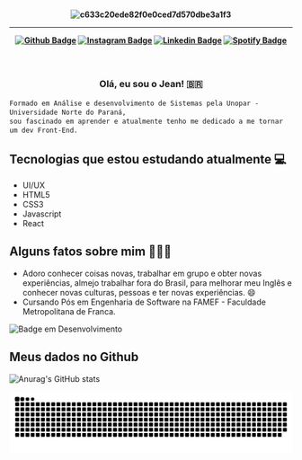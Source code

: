<h4 align="center">
 
![c633c20ede82f0e0ced7d570dbe3a1f3](https://user-images.githubusercontent.com/70382532/138322189-2db8df52-9dcb-40a0-88a8-c365466bd33d.gif)

<hr>

[![Github Badge](https://img.shields.io/badge/-Facebook-blue?style=for-the-badge&logo=Facebook&logoColor=white&link=https://github.com/arthurspk)](https://www.facebook.com/profile.php?id=61555865715281)
[![Instagram Badge](https://img.shields.io/badge/-instagram-red?style=for-the-badge&logo=instagram&logoColor=white&link=https://github.com/arthurspk)](https://www.instagram.com/_jeaansilva/)
[![Linkedin Badge](https://img.shields.io/badge/-Linkedin-blue?style=for-the-badge&logo=Linkedin&logoColor=white&link=https://github.com/arthurspk)](https://www.linkedin.com/in/jean-torres-6590752b3/)
[![Spotify Badge](https://img.shields.io/badge/-Spotify-3bb34b?style=for-the-badge&logo=Spotify&logoColor=161f16&link=https://github.com/arthurspk)](https://open.spotify.com/user/12152121679)
</h4>

<h3 align="center">  <br>

Olá, eu sou o Jean! 🇧🇷
<br>

</h3>

```
Formado em Análise e desenvolvimento de Sistemas pela Unopar - Universidade Norte do Paraná, 
sou fascinado em aprender e atualmente tenho me dedicado a me tornar um dev Front-End.
```
## Tecnologias que estou estudando atualmente 💻

  - UI/UX
  - HTML5
  - CSS3
  - Javascript
  - React

## Alguns fatos sobre mim 👨🏻‍💻

- Adoro conhecer coisas novas, trabalhar em grupo e obter novas experiências, almejo trabalhar fora do Brasil, para melhorar meu Inglês e conhecer novas culturas, pessoas e ter novas experiências. 😄
- Cursando Pós em Engenharia de Software na FAMEF - Faculdade Metropolitana de Franca.

![Badge em Desenvolvimento](http://img.shields.io/static/v1?label=STATUS&message=EM%20FORMAÇÃO&color=GREEN&style=for-the-badge)

## Meus dados no Github

![Anurag's GitHub stats](https://github-readme-stats.vercel.app/api?username=jeantorres1697&show_icons=true&theme=tokyonight)
<!-- ![Top Langs](https://github-readme-stats.vercel.app/api/top-langs/?username=jeantorres1697&layout=compact&theme=tokyonight) -->

<picture>
  <source
    media="(prefers-color-scheme: dark)"
    srcset="https://raw.githubusercontent.com/platane/snk/output/github-contribution-grid-snake-dark.svg"
  />
  <source
    media="(prefers-color-scheme: light)"
    srcset="https://raw.githubusercontent.com/platane/snk/output/github-contribution-grid-snake.svg"
  />
  <img
    alt="github contribution grid snake animation"
    src="https://raw.githubusercontent.com/platane/snk/output/github-contribution-grid-snake.svg"
  />
</picture>

